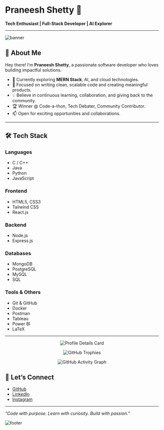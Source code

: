 <!-- README.md -->

# Praneesh Shetty 🚀

**Tech Enthusiast | Full-Stack Developer | AI Explorer**

---

![banner](https://capsule-render.vercel.app/api?type=waving&color=F70000&height=200&text=Welcome%20to%20My%20GitHub&fontAlign=50&fontColor=FFFFFF&fontSize=40)

## 👋 About Me

Hey there! I’m **Praneesh Shetty**, a passionate software developer who loves building impactful solutions.  

- 🔭 Currently exploring **MERN Stack**, AI, and cloud technologies.
- 🎯 Focused on writing clean, scalable code and creating meaningful products.
- 💡 Believe in continuous learning, collaboration, and giving back to the community.
- 🏆 Winner @ Code-a-thon, Tech Debater, Community Contributor.
- 📫 Open for exciting opportunities and collaborations.

---

## 🛠 Tech Stack

### Languages

- C / C++
- Java
- Python
- JavaScript

### Frontend

- HTML5, CSS3
- Tailwind CSS
- React.js

### Backend

- Node.js
- Express.js

### Databases

- MongoDB
- PostgreSQL
- MySQL
- SQL

### Tools & Others

- Git & GitHub
- Docker
- Postman
- Tableau
- Power BI
- LaTeX

---

<p align="center"> <img src="https://github-profile-summary-cards.vercel.app/api/cards/profile-details?username=PraneeshShetty&theme=radical" alt="Profile Details Card" /> </p> <p align="center"> <img src="https://github-profile-trophy.vercel.app/?username=PraneeshShetty&theme=radical&no-frame=true&title=Stars,Followers,Commit,Repositories,PullRequest,Issues" alt="GitHub Trophies" /> </p> <p align="center"> <img src="https://github-readme-activity-graph.vercel.app/graph?username=PraneeshShetty&theme=redical" alt="GitHub Activity Graph" /> </p>

## 🔗 Let’s Connect

- [GitHub](https://github.com/PraneeshShetty)
- [LinkedIn](https://www.linkedin.com/in/praneesh-shetty)
- [Instagram](https://www.instagram.com/your-instagram-profile)

---

*“Code with purpose. Learn with curiosity. Build with passion.”*

![footer](https://capsule-render.vercel.app/api?type=waving&color=F70000&height=120&section=footer)

